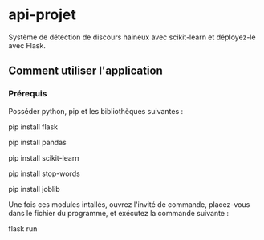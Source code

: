 # api-projet

Système de détection de discours haineux avec scikit-learn et déployez-le avec Flask.

## Comment utiliser l'application

### Prérequis

Posséder python, pip et les bibliothèques suivantes : 

pip install flask

pip install pandas

pip install scikit-learn

pip install stop-words

pip install joblib

Une fois ces modules intallés, ouvrez l'invité de commande, placez-vous dans le fichier du programme, et exécutez la commande suivante : 

flask run

